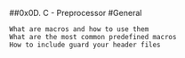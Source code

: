 ##0x0D. C - Preprocessor
#General

    What are macros and how to use them
    What are the most common predefined macros
    How to include guard your header files

